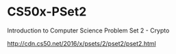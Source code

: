 # CS50x-PSet2
Introduction to Computer Science Problem Set 2 - Crypto

http://cdn.cs50.net/2016/x/psets/2/pset2/pset2.html
